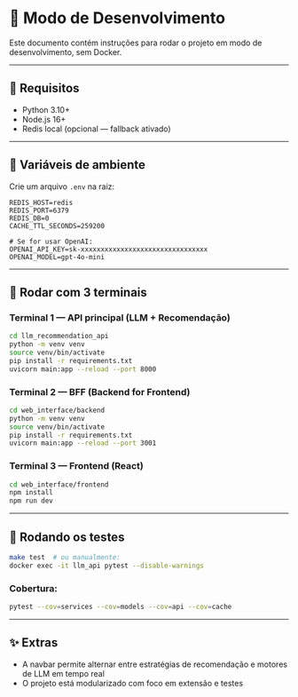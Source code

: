 # 🧪 Modo de Desenvolvimento

Este documento contém instruções para rodar o projeto em modo de desenvolvimento, sem Docker.

---

## 🔧 Requisitos

- Python 3.10+
- Node.js 16+
- Redis local (opcional — fallback ativado)

---

## 🔌 Variáveis de ambiente

Crie um arquivo `.env` na raiz:

```env
REDIS_HOST=redis
REDIS_PORT=6379
REDIS_DB=0
CACHE_TTL_SECONDS=259200

# Se for usar OpenAI:
OPENAI_API_KEY=sk-xxxxxxxxxxxxxxxxxxxxxxxxxxxxxxxx
OPENAI_MODEL=gpt-4o-mini
```

---

## 🔁 Rodar com 3 terminais

### Terminal 1 — API principal (LLM + Recomendação)

```bash
cd llm_recommendation_api
python -m venv venv
source venv/bin/activate
pip install -r requirements.txt
uvicorn main:app --reload --port 8000
```

### Terminal 2 — BFF (Backend for Frontend)

```bash
cd web_interface/backend
python -m venv venv
source venv/bin/activate
pip install -r requirements.txt
uvicorn main:app --reload --port 3001
```

### Terminal 3 — Frontend (React)

```bash
cd web_interface/frontend
npm install
npm run dev
```

---

## 🧪 Rodando os testes

```bash
make test  # ou manualmente:
docker exec -it llm_api pytest --disable-warnings
```

### Cobertura:

```bash
pytest --cov=services --cov=models --cov=api --cov=cache
```

---

## ✨ Extras

- A navbar permite alternar entre estratégias de recomendação e motores de LLM em tempo real
- O projeto está modularizado com foco em extensão e testes